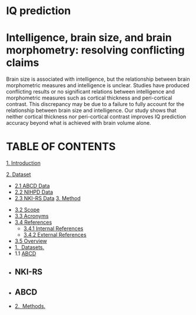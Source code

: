 # IQ prediction

# Intelligence, brain size, and brain morphometry: resolving conflicting claims


Brain size is associated with intelligence, but the relationship between brain morphometric measures and intelligence is unclear. Studies have produced conflicting results or no significant relations between intelligence and morphometric measures such as cortical thickness and peri-cortical contrast. This discrepancy may be due to a failure to fully account for the relationship between brain size and intelligence. Our study shows that neither cortical thickness nor peri-cortical contrast improves IQ prediction accuracy beyond what is achieved with brain volume alone.

**TABLE OF CONTENTS**
===================================
[1. Introduction](#1-introduction)

[2. Dataset](#2-Dataset)
  + [2.1 ABCD Data](#21-ABCD)    
  + [2.2 NIHPD Data](#22-NIHPD)
  + [2.3 NKI-RS Data](#23-NKI-RS)
[3. Method](#11-purpose)
  * [3.2 Scope](#12-scope)
  * [3.3 Acronyms](#13-acronyms)
  * [3.4 References](#14-references)
    + [3.4.1 Internal References](#141-internal-references)
    + [3.4.2 External References](#142-external-references)
  * [3.5 Overview](#15-overview)
* [1.&nbsp;&nbsp;Datasets.](#Datasets)
*   1.1 [ABCD](#ABCD)
*   ## NKI-RS
*   ## ABCD
* [2.&nbsp;&nbsp;Methods.](#implementations)
